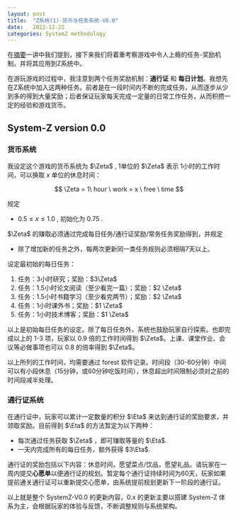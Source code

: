 ```yaml
---
layout: post
title:  "Z系统(1)-货币与任务系统-V0.0"
date:   2022-12-22
categories: SystemZ methodology
---
```


在[摘要](https://fanryz.github.io/systemz/methodology/2022/12/20/SystemZ-introduction.html)一讲中我们提到，接下来我们将着重考察游戏中令人上瘾的任务-奖励机制，并将其应用到Z系统中。

在游玩游戏的过程中，我注意到两个任务奖励机制：**通行证** 和 **每日计划**。我想先在Z系统中加入这两种任务。前者是在一段时间内不断的完成任务，从而逐步从少到多的得到大量奖励；后者保证玩家每天完成一定量的日常工作任务，从而积攒一定的经验和游戏货币。

## System-Z version 0.0

### 货币系统

我设定这个游戏的货币系统为 $\Zeta$ , 1单位的 $\Zeta$ 表示 1小时的工作时间，可以换取 $x$ 单位的休息时间：

$$
\Zeta = 1\ hour \ work = x \ free \ time
$$

规定

- $0.5 \le x \le 1.0$ , 初始化为 0.75 .

$\Zeta$ 的赚取必须通过完成每日任务/通行证奖励/常务任务奖励得到，并规定

- 除了增加新的任务之外，每两次更新同一类任务规则必须相隔7天以上。

设定最初始的每日任务：

1. 任务：3小时研究；奖励：$3\Zeta$
2. 任务：1.5小时论文阅读（至少看完一篇）；奖励：$2 \Zeta$
3. 任务：1.5小时书籍学习（至少看完两节）；奖励：$2 \Zeta$
4. 任务：1小时课外书；奖励：$1 \Zeta$
5. 任务：1小时技术博客；奖励：$1 \Zeta$

以上是初始每日任务的设定。除了每日任务外，系统也鼓励玩家自行探索。也即完成以上的 1-3 项，玩家以 0.9 倍的工作时间得到 $\Zeta$。上课、课堂作业、会议等必做事项也可以 0.8 的倍率得到 $\Zeta$。

以上所列的工作时间，均需要通过 forest 软件记录。时间段（30-60分钟）中间可以有小段休息（15分钟，或60分钟吃饭时间），休息超出时间限制必须对之前的时间段减半处理。

### 通行证系统

在通行证中，玩家可以累计一定数量的积分 $\Eta$ 来达到通行证的奖励要求，并领取奖励。目前得到 $\Eta$ 的方法暂定为以下两种：

- 每次通过任务获取 $\Zeta$ ，即可赚取等量的 $\Eta$.
- 一天内完成所有的每日任务，额外获得 $3\Eta$.

通行证的奖励包括以下内容：休息时间，愿望菜点/饮品，愿望礼品。请玩家在一周内提交**心愿单**以便通行证的规划。暂定每个通行证持续时间为60天，玩家如果提前通关通行证可以重新提交心愿单，由系统提前规划更新下一阶段的通行证。

以上就是整个 SystemZ-V0.0 的更新内容，0.x 的更新主要以搭建 System-Z 体系为主，会根据玩家的体验与反馈，不断调整规则与系统架构。
